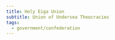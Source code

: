 ```yaml
---
title: Holy Eiga Union
subtitle: Union of Undersea Theocracies
tags:
  - government/confederation
---
```

